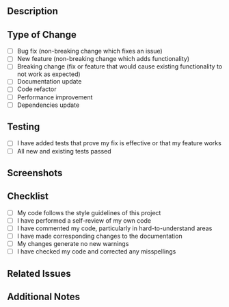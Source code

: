 ## Description

<!-- Provide a clear and concise description of what this PR changes, adds, or fixes -->

## Type of Change

<!-- Please select the relevant option by replacing [ ] with [x] -->

-   [ ] Bug fix (non-breaking change which fixes an issue)
-   [ ] New feature (non-breaking change which adds functionality)
-   [ ] Breaking change (fix or feature that would cause existing functionality to not work as expected)
-   [ ] Documentation update
-   [ ] Code refactor
-   [ ] Performance improvement
-   [ ] Dependencies update

## Testing

<!-- Describe the tests you ran and how to reproduce them -->

-   [ ] I have added tests that prove my fix is effective or that my feature works
-   [ ] All new and existing tests passed

## Screenshots

<!-- If applicable, add screenshots to help explain your changes -->

## Checklist

<!-- Please select the relevant options by replacing [ ] with [x] -->

-   [ ] My code follows the style guidelines of this project
-   [ ] I have performed a self-review of my own code
-   [ ] I have commented my code, particularly in hard-to-understand areas
-   [ ] I have made corresponding changes to the documentation
-   [ ] My changes generate no new warnings
-   [ ] I have checked my code and corrected any misspellings

## Related Issues

<!-- Link any related issues here using #issue-number -->

## Additional Notes

<!-- Add any additional notes or context about the PR here -->
